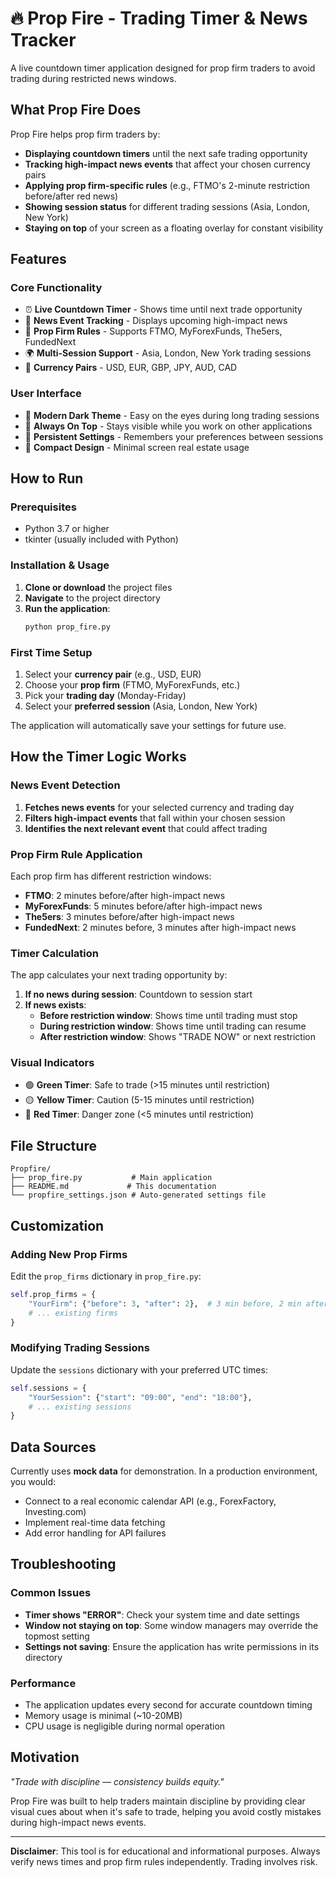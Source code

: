 # 🔥 Prop Fire - Trading Timer & News Tracker

A live countdown timer application designed for prop firm traders to avoid trading during restricted news windows.

## What Prop Fire Does

Prop Fire helps prop firm traders by:
- **Displaying countdown timers** until the next safe trading opportunity
- **Tracking high-impact news events** that affect your chosen currency pairs
- **Applying prop firm-specific rules** (e.g., FTMO's 2-minute restriction before/after red news)
- **Showing session status** for different trading sessions (Asia, London, New York)
- **Staying on top** of your screen as a floating overlay for constant visibility

## Features

### Core Functionality
- ⏰ **Live Countdown Timer** - Shows time until next trade opportunity
- 📰 **News Event Tracking** - Displays upcoming high-impact news
- 🏢 **Prop Firm Rules** - Supports FTMO, MyForexFunds, The5ers, FundedNext
- 🌍 **Multi-Session Support** - Asia, London, New York trading sessions
- 💱 **Currency Pairs** - USD, EUR, GBP, JPY, AUD, CAD

### User Interface
- 🎨 **Modern Dark Theme** - Easy on the eyes during long trading sessions
- 📌 **Always On Top** - Stays visible while you work on other applications
- 💾 **Persistent Settings** - Remembers your preferences between sessions
- 📱 **Compact Design** - Minimal screen real estate usage

## How to Run

### Prerequisites
- Python 3.7 or higher
- tkinter (usually included with Python)

### Installation & Usage
1. **Clone or download** the project files
2. **Navigate** to the project directory
3. **Run the application**:
   ```bash
   python prop_fire.py
   ```

### First Time Setup
1. Select your **currency pair** (e.g., USD, EUR)
2. Choose your **prop firm** (FTMO, MyForexFunds, etc.)
3. Pick your **trading day** (Monday-Friday)
4. Select your **preferred session** (Asia, London, New York)

The application will automatically save your settings for future use.

## How the Timer Logic Works

### News Event Detection
1. **Fetches news events** for your selected currency and trading day
2. **Filters high-impact events** that fall within your chosen session
3. **Identifies the next relevant event** that could affect trading

### Prop Firm Rule Application
Each prop firm has different restriction windows:
- **FTMO**: 2 minutes before/after high-impact news
- **MyForexFunds**: 5 minutes before/after high-impact news  
- **The5ers**: 3 minutes before/after high-impact news
- **FundedNext**: 2 minutes before, 3 minutes after high-impact news

### Timer Calculation
The app calculates your next trading opportunity by:

1. **If no news during session**: Countdown to session start
2. **If news exists**:
   - **Before restriction window**: Shows time until trading must stop
   - **During restriction window**: Shows time until trading can resume
   - **After restriction window**: Shows "TRADE NOW" or next restriction

### Visual Indicators
- 🟢 **Green Timer**: Safe to trade (>15 minutes until restriction)
- 🟡 **Yellow Timer**: Caution (5-15 minutes until restriction)  
- 🔴 **Red Timer**: Danger zone (<5 minutes until restriction)

## File Structure

```
Propfire/
├── prop_fire.py           # Main application
├── README.md             # This documentation
└── propfire_settings.json # Auto-generated settings file
```

## Customization

### Adding New Prop Firms
Edit the `prop_firms` dictionary in `prop_fire.py`:
```python
self.prop_firms = {
    "YourFirm": {"before": 3, "after": 2},  # 3 min before, 2 min after
    # ... existing firms
}
```

### Modifying Trading Sessions
Update the `sessions` dictionary with your preferred UTC times:
```python
self.sessions = {
    "YourSession": {"start": "09:00", "end": "18:00"},
    # ... existing sessions
}
```

## Data Sources

Currently uses **mock data** for demonstration. In a production environment, you would:
- Connect to a real economic calendar API (e.g., ForexFactory, Investing.com)
- Implement real-time data fetching
- Add error handling for API failures

## Troubleshooting

### Common Issues
- **Timer shows "ERROR"**: Check your system time and date settings
- **Window not staying on top**: Some window managers may override the topmost setting
- **Settings not saving**: Ensure the application has write permissions in its directory

### Performance
- The application updates every second for accurate countdown timing
- Memory usage is minimal (~10-20MB)
- CPU usage is negligible during normal operation

## Motivation

*"Trade with discipline — consistency builds equity."*

Prop Fire was built to help traders maintain discipline by providing clear visual cues about when it's safe to trade, helping you avoid costly mistakes during high-impact news events.

---

**Disclaimer**: This tool is for educational and informational purposes. Always verify news times and prop firm rules independently. Trading involves risk.